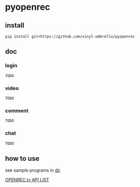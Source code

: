 # pyopenrec

## install
```
pip install git+https://github.com/vinyl-umbrella/pyopenrec
```

## doc
### login
```
TODO
```
### video
```
TODO
```
### comment
```
TODO
```
### chat
```
TODO
```

## how to use
<!-- python3 setup.py sdist; pip install dist/pyopenrec-0.0.1.tar.gz -->
see sample programs in [dir](https://github.com/vinyl-umbrella/pyopenrec/tree/main/sample)

[OPENREC.tv API LIST](https://futonchan-openchat.web.app/api)
